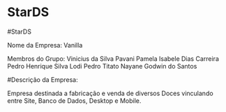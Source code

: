 # StarDS
 #StarDS

 Nome da Empresa: Vanilla

 Membros do Grupo: 
 Vinicius da Silva Pavani 
 Pamela Isabele Dias Carreira 
 Pedro Henrique Silva Lodi
 Pedro Titato
 Nayane Godwin do Santos

 #Descrição da Empresa:

 Empresa destinada a fabricação e venda de diversos Doces vinculando entre Site, Banco de Dados, Desktop e Mobile.
